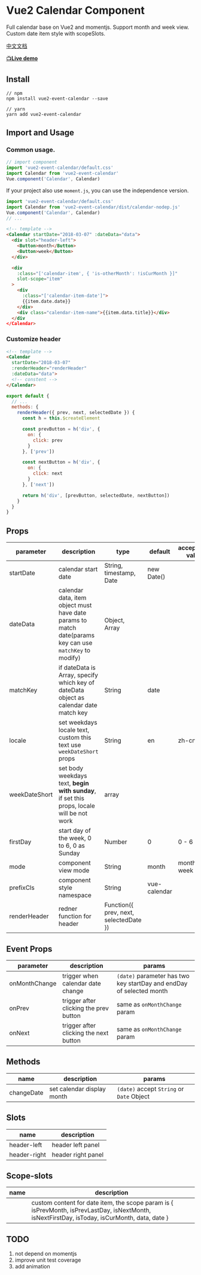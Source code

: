 # Vue2 Calendar Component

Full calendar base on Vue2 and momentjs. Support month and week view. Custom date item style with scopeSlots.

[中文文档](https://github.com/kitwon/vue2-event-calendar/blob/master/README-CN.md)

[📺**Live demo**](https://kitwon.github.io/vue2-event-calendar/)

## Install

```shell
// npm
npm install vue2-event-calendar --save

// yarn
yarn add vue2-event-calendar
```

## Import and Usage

### Common usage.

```javascript
// import component
import 'vue2-event-calendar/default.css'
import Calendar from 'vue2-event-calendar'
Vue.component('Calendar', Calendar)
```

If your project also use `moment.js`, you can use the independence version.

```javascript
import 'vue2-event-calendar/default.css'
import Calendar from 'vue2-event-calendar/dist/calendar-nodep.js'
Vue.component('Calendar', Calendar)
// ...
```

```html
<!-- template -->
<Calendar startDate="2018-03-07" :dateData="data">
  <div slot="header-left">
    <Button>month</Button>
    <Button>week</Button>
  </div>

  <div
    :class="['calendar-item', { 'is-otherMonth': !isCurMonth }]"
    slot-scope="item"
  >
    <div
      :class="['calendar-item-date']">
      {{item.date.date}}
    </div>
    <div class="calendar-item-name">{{item.data.title}}</div>
  </div
</Calendar>
```

### Customize header

```html
<!-- template -->
<Calendar
  startDate="2018-03-07"
  :renderHeader="renderHeader"
  :dateData="data">
  <!-- constent -->
</Calendar>
```

```javascript
export default {
  // ...
  methods: {
    renderHeader({ prev, next, selectedDate }) {
      const h = this.$createElement

      const prevButton = h('div', {
        on: {
          click: prev
        }
      }, ['prev'])

      const nextButton = h('div', {
        on: {
          click: next
        }
      }, ['next'])

      return h('div', [prevButton, selectedDate, nextButton])
    }
  }
}
```

## Props

| parameter     | description                                                                                             | type                                   | default      | acceptable value |
| ------------- | ------------------------------------------------------------------------------------------------------- | -------------------------------------- | ------------ | ---------------- |
| startDate     | calendar start date                                                                                     | String, timestamp, Date                | new Date()   |                  |
| dateData      | calendar data, item object must have date params to match date(params key can use `matchKey` to modify) | Object, Array                          |              |                  |
| matchKey      | if dateData is Array, specify which key of dateData object as calendar date match key                   | String                                 | date         |                  |
| locale        | set weekdays locale text, custom this text use `weekDateShort` props                                    | String                                 | en           | zh-cn, en        |
| weekDateShort | set body weekdays text, **begin with sunday**, if set this props, locale will be not work               | array                                  |              |                  |
| firstDay      | start day of the week, 0 to 6, 0 as Sunday                                                              | Number                                 | 0            | 0 - 6            |
| mode          | component view mode                                                                                     | String                                 | month        | month, week      |
| prefixCls     | component style namespace                                                                               | String                                 | vue-calendar |                  |
| renderHeader  | redner function for header                                                                              | Function({ prev, next, selectedDate }) |              |

## Event Props

| parameter     | description                            | params                                                               |
| ------------- | -------------------------------------- | -------------------------------------------------------------------- |
| onMonthChange | trigger when calendar date change      | `(date)` parameter has two key startDay and endDay of selected month |
| onPrev        | trigger after clicking the prev button | same as `onMonthChange` param                                        |
| onNext        | trigger after clicking the next button | same as `onMonthChange` param                                        |

## Methods

| name       | description                | params                                    |
| ---------- | -------------------------- | ----------------------------------------- |
| changeDate | set calendar display month | `(date)` accept `String` or `Date` Object |

## Slots

| name         | description        |
| ------------ | ------------------ |
| header-left  | header left panel  |
| header-right | header right panel |

## Scope-slots

| name | description                                                                                                                                   |
| ---- | --------------------------------------------------------------------------------------------------------------------------------------------- |
|      | custom content for date item, the scope param is { isPrevMonth, isPrevLastDay, isNextMonth, isNextFirstDay, isToday, isCurMonth, data, date } |

## TODO

1.  not depend on momentjs
2.  improve unit test coverage
3.  add animation
